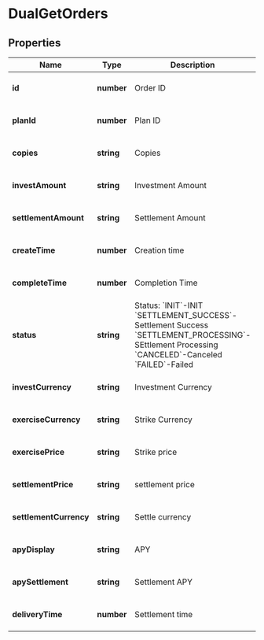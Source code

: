 # DualGetOrders

## Properties

Name | Type | Description | Notes
------------ | ------------- | ------------- | -------------
**id** | **number** | Order ID | [optional] [default to undefined]
**planId** | **number** | Plan ID | [optional] [default to undefined]
**copies** | **string** | Copies | [optional] [default to undefined]
**investAmount** | **string** | Investment Amount | [optional] [default to undefined]
**settlementAmount** | **string** | Settlement Amount | [optional] [default to undefined]
**createTime** | **number** | Creation time | [optional] [default to undefined]
**completeTime** | **number** | Completion Time | [optional] [default to undefined]
**status** | **string** | Status:  &#x60;INIT&#x60;-INIT &#x60;SETTLEMENT_SUCCESS&#x60;-Settlement Success &#x60;SETTLEMENT_PROCESSING&#x60;-SEttlement Processing &#x60;CANCELED&#x60;-Canceled &#x60;FAILED&#x60;-Failed | [optional] [default to undefined]
**investCurrency** | **string** | Investment Currency | [optional] [default to undefined]
**exerciseCurrency** | **string** | Strike Currency | [optional] [default to undefined]
**exercisePrice** | **string** | Strike price | [optional] [default to undefined]
**settlementPrice** | **string** | settlement price | [optional] [default to undefined]
**settlementCurrency** | **string** | Settle currency | [optional] [default to undefined]
**apyDisplay** | **string** | APY | [optional] [default to undefined]
**apySettlement** | **string** | Settlement APY | [optional] [default to undefined]
**deliveryTime** | **number** | Settlement time | [optional] [default to undefined]

